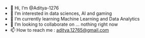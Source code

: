 - 👋 Hi, I’m @Aditya-1276
- 👀 I’m interested in data sciences, AI and gaming 
- 🌱 I’m currently learning Machine Learning and Data Analytics
- 💞️ I’m looking to collaborate on ... nothing right now 
- 📫 How to reach me : aditya.12765@gmail.com
